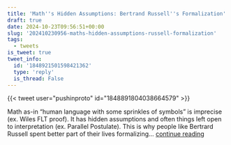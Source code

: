 ```yaml
---
title: 'Math''s Hidden Assumptions: Bertrand Russell''s Formalization'
draft: true
date: 2024-10-23T09:56:51+00:00
slug: '202410230956-maths-hidden-assumptions-russell-formalization'
tags:
  - tweets
is_tweet: true
tweet_info:
  id: '1848921501598421362'
  type: 'reply'
  is_thread: False
---
```




{{< tweet user="pushinproto" id="1848891804038664579" >}}

Math as-in “human language with some sprinkles of symbols” is imprecise (ex. Wiles FLT proof). It has hidden assumptions and often things left open to interpretation (ex. Parallel Postulate). This is why people like Bertrard Russell spent better part of their lives formalizing… [continue reading](https://x.com/sytelus/status/1848921501598421362)
